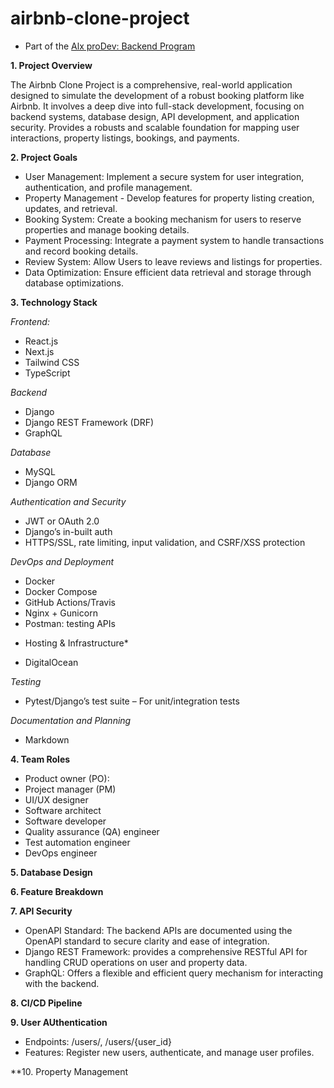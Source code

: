 # airbnb-clone-project

- Part of the [Alx proDev: Backend Program](https://www.alxafrica.com/programme/prodev-backend/)

**1. Project Overview**

The Airbnb Clone Project is a comprehensive, real-world application designed to simulate the development of a robust booking platform like Airbnb. It involves a deep dive into full-stack development, focusing on backend systems, database design, API development, and application security. Provides a robusts and scalable foundation for mapping user interactions, property listings, bookings, and payments.

**2. Project Goals**

- User Management: Implement a secure system for user integration, authentication, and profile management.
- Property Management - Develop features for property listing creation, updates, and retrieval.
- Booking System: Create a booking mechanism for users to reserve properties and manage booking details. 
- Payment Processing: Integrate a payment system to handle transactions and record booking details. 
- Review System: Allow Users to leave reviews and listings for properties. 
- Data Optimization: Ensure efficient data retrieval and storage through database optimizations. 

**3. Technology Stack**

*Frontend:*
- React.js
- Next.js
- Tailwind CSS 
- TypeScript

*Backend*
- Django
- Django REST Framework (DRF) 
- GraphQL 

*Database*
- MySQL
- Django ORM

*Authentication and Security*
- JWT or OAuth 2.0 
- Django’s in-built auth
- HTTPS/SSL, rate limiting, input validation, and CSRF/XSS protection

*DevOps and Deployment*
- Docker
- Docker Compose
- GitHub Actions/Travis
- Nginx + Gunicorn
- Postman: testing APIs

* Hosting & Infrastructure*
- DigitalOcean

*Testing*
- Pytest/Django’s test suite – For unit/integration tests

*Documentation and Planning*
- Markdown

**4. Team Roles**
- Product owner (PO): 
- Project manager (PM)
- UI/UX designer
- Software architect
- Software developer
- Quality assurance (QA) engineer
- Test automation engineer
- DevOps engineer

**5. Database Design**

**6. Feature Breakdown**

**7. API Security**
- OpenAPI Standard: The backend APIs are documented using the OpenAPI standard to secure clarity and ease of integration.
- Django REST Framework: provides a comprehensive RESTful API for handling CRUD operations on user and property data.
- GraphQL: Offers a flexible and efficient query mechanism for interacting with the backend. 

**8. CI/CD Pipeline**

**9. User AUthentication**
- Endpoints: /users/, /users/{user_id}
- Features: Register new users, authenticate, and manage user profiles. 

**10. Property Management


